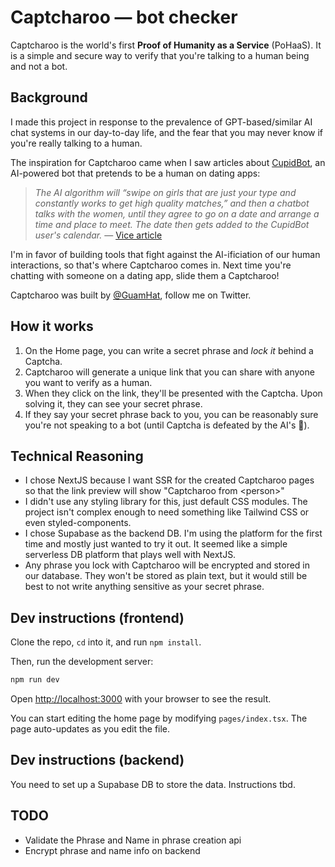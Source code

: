 # Captcharoo — bot checker

Captcharoo is the world's first **Proof of Humanity as a Service** (PoHaaS). It is a simple and secure way to verify that you're talking to a human being and not a bot.

## Background

I made this project in response to the prevalence of GPT-based/similar AI chat systems in our day-to-day life, and the fear that you may never know if you're really talking to a human.

The inspiration for Captcharoo came when I saw articles about [CupidBot](https://www.vice.com/en/article/m7bjqp/great-dating-apps-are-getting-more-hellish-thanks-to-ai-chatbots), an AI-powered bot that pretends to be a human on dating apps:

> _The AI algorithm will “swipe on girls that are just your type and constantly works to get high quality matches,” and then a chatbot talks with the women, until they agree to go on a date and arrange a time and place to meet. The date then gets added to the CupidBot user's calendar._ — [Vice article](https://www.vice.com/en/article/m7bjqp/great-dating-apps-are-getting-more-hellish-thanks-to-ai-chatbots)

I'm in favor of building tools that fight against the AI-ificiation of our human interactions, so that's where Captcharoo comes in. Next time you're chatting with someone on a dating app, slide them a Captcharoo!

Captcharoo was built by [@GuamHat](https://twitter.com/GuamHat), follow me on Twitter.

## How it works

1.  On the Home page, you can write a secret phrase and _lock it_ behind a Captcha.
2.  Captcharoo will generate a unique link that you can share with anyone you want to verify as a human.
3.  When they click on the link, they'll be presented with the Captcha. Upon solving it, they can see your secret phrase.
4.  If they say your secret phrase back to you, you can be reasonably sure you're not speaking to a bot (until Captcha is defeated by the AI's 🥲).

## Technical Reasoning

- I chose NextJS because I want SSR for the created Captcharoo pages so that the link preview will show "Captcharoo from \<person\>"
- I didn't use any styling library for this, just default CSS modules. The project isn't complex enough to need something like Tailwind CSS or even styled-components.
- I chose Supabase as the backend DB. I'm using the platform for the first time and mostly just wanted to try it out. It seemed like a simple serverless DB platform that plays well with NextJS.
- Any phrase you lock with Captcharoo will be encrypted and stored in our database. They won't be stored as plain text, but it would still be best to not write anything sensitive as your secret phrase.

## Dev instructions (frontend)

Clone the repo, `cd` into it, and run `npm install`.

Then, run the development server:

```bash
npm run dev
```

Open [http://localhost:3000](http://localhost:3000) with your browser to see the result.

You can start editing the home page by modifying `pages/index.tsx`. The page auto-updates as you edit the file.

## Dev instructions (backend)

You need to set up a Supabase DB to store the data. Instructions tbd.

## TODO

- Validate the Phrase and Name in phrase creation api
- Encrypt phrase and name info on backend
